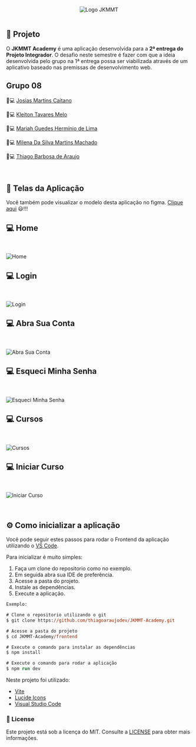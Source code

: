 <div style="display: inline_block" align="center">
  <br>
  <img align="center" alt="Logo JKMMT" title="JKMMT Academy" height="auto"  width="auto" src=".github/logo.png">  
  <br>
</div>

<br>

## 📰 Projeto

O **JKMMT Academy** é uma aplicação desenvolvida para a **2ª entrega do Projeto Integrador**. O desafio neste semestre é fazer com que a ideia desenvolvida pelo grupo na 1ª entrega possa ser viabilizada através de um aplicativo baseado nas premissas de desenvolvimento web.

## Grupo 08

🧑💻  [Josias Martins Caitano](https://github.com/josiasmartins)

🧑💻  [Kleiton Tavares Melo](https://github.com/KleitonTavares)

👧💻  [Mariah Guedes Hermínio de Lima](https://github.com/)

👧💻  [Milena Da Silva Martins Machado](https://github.com/)

🧑💻  [Thiago Barbosa de Araujo](https://github.com/thiagoaraujodev)

<br>

## 🚀 Telas da Aplicação

Você também pode visualizar o modelo desta aplicação no figma. [Clique aqui](https://www.figma.com/file/icF9NZr1K9UOGquzd8t7D6/PI-Senac---4-Periodo?node-id=14%3A2&t=RRHTxR5X7RXZPhsH-1) 😃!!!


## 💻 Home

<br>

![Home](.github/home.png "Home - JKMMT Academy")

## 💻 Login

<br>

![Login](.github/login.png "Login - JKMMT Academy")

## 💻 Abra Sua Conta

<br>

![Abra Sua Conta](.github/account.png "Abra Sua Conta - JKMMT Academy")

## 💻 Esqueci Minha Senha

<br>

![Esqueci Minha Senha](.github/password.png "Esqueci Minha Senha - JKMMT Academy")

## 💻 Cursos

<br>

![Cursos](.github/courses.png "Cursos - JKMMT Academy")

## 💻 Iniciar Curso

<br>

![Iniciar Curso](.github/start_courses.png "Iniciar Curso - JKMMT Academy")

<br>

## ⚙️ Como inicializar a aplicação

Você pode seguir estes passos para rodar o Frontend da aplicação utilizando o [VS Code](https://code.visualstudio.com/).

Para inicializar é muito simples:
1. Faça um clone do repositorio como no exemplo.
2. Em seguida abra sua IDE de preferência.
3. Acesse a pasta do projeto.
4. Instale as dependências.
5. Execute a aplicação.

```ps
Exemplo:

# Clone o repositorio utilizando o git
$ git clone https://github.com/thiagoaraujodev/JKMMT-Academy.git

# Acesse a pasta do projeto
$ cd JKMMT-Academy/frontend

# Execute o comando para instalar as dependências
$ npm install

# Execute o comando para rodar a aplicação
$ npm run dev
```

Neste projeto foi utilizado:

- [Vite](https://vitejs.dev/)
- [Lucide Icons](https://lucide.dev/)
- [Visual Studio Code](https://code.visualstudio.com/)


### 📝 License 

Este projeto está sob a licença do MIT. Consulte a [LICENSE](https://github.com/thiagoaraujodev/JKMMT-Academy/blob/main/LICENSE) para obter mais informações.
